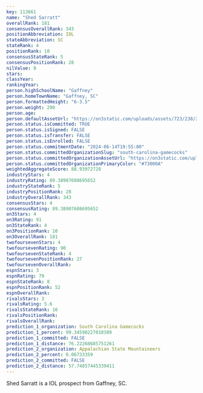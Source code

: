 ```yaml
---
key: 113661
name: "Shed Sarratt"
overallRank: 181
consensusOverallRank: 343
positionAbbreviation: IOL
stateAbbreviation: SC
stateRank: 4
positionRank: 10
consensusStateRank: 5
consensusPositionRank: 28
nilValue: 0
stars: 
classYear: 
rankingYear: 
person.highSchoolName: "Gaffney"
person.homeTownName: "Gaffney, SC"
person.formattedHeight: "6-3.5"
person.weight: 290
person.age: 
person.defaultAssetUrl: "https://on3static.com/uploads/assets/723/238/238723.png"
person.status.isCommitted: TRUE
person.status.isSigned: FALSE
person.status.isTransfer: FALSE
person.status.isEnrolled: FALSE
person.status.commitmentDate: "2024-06-14T19:55:00"
person.status.committedOrganizationSlug: "south-carolina-gamecocks"
person.status.committedOrganizationAssetUrl: "https://on3static.com/uploads/assets/233/150/150233.svg"
person.status.committedOrganizationPrimaryColor: "#73000A"
weightedAggregateScore: 88.93972728
industryStars: 4
industryRating: 89.38907608695652
industryStateRank: 5
industryPositionRank: 28
industryOverallRank: 343
consensusStars: 4
consensusRating: 89.38907608695652
on3Stars: 4
on3Rating: 91
on3StateRank: 4
on3PositionRank: 10
on3OverallRank: 181
twofoursevenStars: 4
twofoursevenRating: 90
twofoursevenStateRank: 4
twofoursevenPositionRank: 27
twofoursevenOverallRank: 
espnStars: 3
espnRating: 79
espnStateRank: 8
espnPositionRank: 52
espnOverallRank: 
rivalsStars: 3
rivalsRating: 5.6
rivalsStateRank: 16
rivalsPositionRank: 
rivalsOverallRank: 
prediction_1_organization: South Carolina Gamecocks
prediction_1_percent: 99.34590227010389
prediction_1_committed: FALSE
prediction_1_distance: 76.22268685751261
prediction_2_organization: Appalachian State Mountaineers
prediction_2_percent: 0.06733359
prediction_2_committed: FALSE
prediction_2_distance: 57.74857445339411
---
```

Shed Sarratt is a IOL prospect from Gaffney, SC.